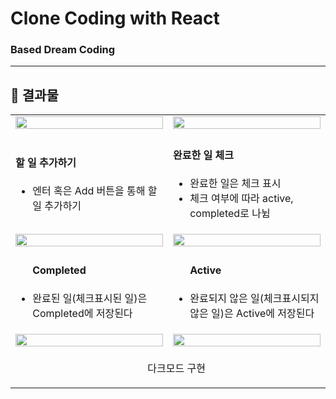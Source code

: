 # Clone Coding with React
### Based Dream Coding


---

## 📌 결과물 
<table align:"center">
    <tr>
        <td width="50%">
            <img width= "100%" src="https://achieved-syzygy-75c.notion.site/image/https%3A%2F%2Fs3-us-west-2.amazonaws.com%2Fsecure.notion-static.com%2Fcdb214c3-60a8-4ead-bdda-e6a22a1aeaf9%2F%25E1%2584%2589%25E1%2585%25B3%25E1%2584%258F%25E1%2585%25B3%25E1%2584%2585%25E1%2585%25B5%25E1%2586%25AB%25E1%2584%2589%25E1%2585%25A3%25E1%2586%25BA_2023-04-04_%25E1%2584%258B%25E1%2585%25A9%25E1%2584%258C%25E1%2585%25A5%25E1%2586%25AB_2.04.40.png?id=af61d6c3-9e14-47ec-9f7f-19b95596fcc0&table=block&spaceId=3e75a0a4-4d89-445f-aabb-ab8c8edc61f8&width=1800&userId=&cache=v2"?raw=true">
        </td>
        <td width="50%">
            <img width="100%" src="https://achieved-syzygy-75c.notion.site/image/https%3A%2F%2Fs3-us-west-2.amazonaws.com%2Fsecure.notion-static.com%2F254da4c7-f722-4b74-bd30-5f921d6d9158%2F%25E1%2584%2589%25E1%2585%25B3%25E1%2584%258F%25E1%2585%25B3%25E1%2584%2585%25E1%2585%25B5%25E1%2586%25AB%25E1%2584%2589%25E1%2585%25A3%25E1%2586%25BA_2023-04-04_%25E1%2584%258B%25E1%2585%25A9%25E1%2584%258C%25E1%2585%25A5%25E1%2586%25AB_2.04.52.png?id=e217397e-f883-46e6-a19e-7f9c79bf2d65&table=block&spaceId=3e75a0a4-4d89-445f-aabb-ab8c8edc61f8&width=1800&userId=&cache=v2"?raw=true">
        </td>
    </tr>
    <tr>
        <td>
            <h4>할 일 추가하기</h4>
            <ul>
              <li>엔터 혹은 Add 버튼을 통해 할 일 추가하기</li>
            <ul>
        </td>
        <td>
            <h4>완료한 일 체크</h4>
            <ul>
              <li>완료한 일은 체크 표시</li>
              <li>체크 여부에 따라 active, completed로 나뉨</li>
            </ul>
        </td>
    </tr>
        <tr>
        <td width="50%">
            <img width= "100%" src="https://achieved-syzygy-75c.notion.site/image/https%3A%2F%2Fs3-us-west-2.amazonaws.com%2Fsecure.notion-static.com%2F6ee63606-c8ff-42f4-96ba-7f57f112b7a7%2F%25E1%2584%2589%25E1%2585%25B3%25E1%2584%258F%25E1%2585%25B3%25E1%2584%2585%25E1%2585%25B5%25E1%2586%25AB%25E1%2584%2589%25E1%2585%25A3%25E1%2586%25BA_2023-04-04_%25E1%2584%258B%25E1%2585%25A9%25E1%2584%258C%25E1%2585%25A5%25E1%2586%25AB_2.05.07.png?id=d16a3e84-2014-4626-a238-055faaeb899b&table=block&spaceId=3e75a0a4-4d89-445f-aabb-ab8c8edc61f8&width=1800&userId=&cache=v2"?raw=true">
        </td>
        <td width="50%">
            <img width="100%" src="https://achieved-syzygy-75c.notion.site/image/https%3A%2F%2Fs3-us-west-2.amazonaws.com%2Fsecure.notion-static.com%2F9fabd921-cafa-4ee0-b6cb-7c44a186b9b2%2F%25E1%2584%2589%25E1%2585%25B3%25E1%2584%258F%25E1%2585%25B3%25E1%2584%2585%25E1%2585%25B5%25E1%2586%25AB%25E1%2584%2589%25E1%2585%25A3%25E1%2586%25BA_2023-04-04_%25E1%2584%258B%25E1%2585%25A9%25E1%2584%258C%25E1%2585%25A5%25E1%2586%25AB_2.05.00.png?id=a74d67a8-f85b-4822-bbd8-a86c4d9f296c&table=block&spaceId=3e75a0a4-4d89-445f-aabb-ab8c8edc61f8&width=1800&userId=&cache=v2"?raw=true">
        </td>
       </tr>
       <tr>
        <td>
            <ul>
               <h4>Completed</h4>
              <li>완료된 일(체크표시된 일)은 Completed에 저장된다</li>
            <ul>
        </td>
        <td>
            <ul>
                <h4>Active</h4>
              <li>완료되지 않은 일(체크표시되지 않은 일)은 Active에 저장된다</li>
            </ul>
        </td>
    </tr>
    <tr>
        <td width="50%">
            <img width= "100%" src="https://achieved-syzygy-75c.notion.site/image/https%3A%2F%2Fs3-us-west-2.amazonaws.com%2Fsecure.notion-static.com%2Fca6fe0eb-2c50-4021-962c-a158c3a5bdfa%2F%25E1%2584%2589%25E1%2585%25B3%25E1%2584%258F%25E1%2585%25B3%25E1%2584%2585%25E1%2585%25B5%25E1%2586%25AB%25E1%2584%2589%25E1%2585%25A3%25E1%2586%25BA_2023-04-04_%25E1%2584%258B%25E1%2585%25A9%25E1%2584%258C%25E1%2585%25A5%25E1%2586%25AB_2.05.36.png?id=5447e23a-7eb3-4057-a2c7-2d2f181dd83e&table=block&spaceId=3e75a0a4-4d89-445f-aabb-ab8c8edc61f8&width=1800&userId=&cache=v2"?raw=true">
        </td>
        <td width="50%">
            <img width="100%" src="https://achieved-syzygy-75c.notion.site/image/https%3A%2F%2Fs3-us-west-2.amazonaws.com%2Fsecure.notion-static.com%2Fbe1d0010-9034-4718-9fa5-48268881e050%2F%25E1%2584%2589%25E1%2585%25B3%25E1%2584%258F%25E1%2585%25B3%25E1%2584%2585%25E1%2585%25B5%25E1%2586%25AB%25E1%2584%2589%25E1%2585%25A3%25E1%2586%25BA_2023-04-04_%25E1%2584%258B%25E1%2585%25A9%25E1%2584%258C%25E1%2585%25A5%25E1%2586%25AB_2.05.24.png?id=d6db46ea-e8e8-4c5e-a838-d35ef2375232&table=block&spaceId=3e75a0a4-4d89-445f-aabb-ab8c8edc61f8&width=1800&userId=&cache=v2"?raw=true">
        </td>
       </tr>
      <tr align = "center">
        <td colspan='2'>
        <ul>
        다크모드 구현
        </ul>
        </td>
      </tr>
<table>

